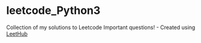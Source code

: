 # leetcode_Python3
Collection of my solutions to Leetcode Important questions! - Created using [LeetHub](https://github.com/QasimWani/LeetHub)
